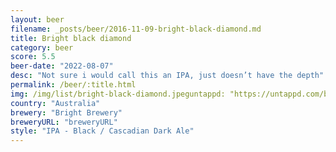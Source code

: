 ```yaml
---
layout: beer
filename: _posts/beer/2016-11-09-bright-black-diamond.md
title: Bright black diamond
category: beer
score: 5.5
beer-date: "2022-08-07"
desc: "Not sure i would call this an IPA, just doesn’t have the depth"
permalink: /beer/:title.html
img: /img/list/bright-black-diamond.jpeguntappd: "https://untappd.com/b/bright-brewery-black-diamond/1557584"
country: "Australia"
brewery: "Bright Brewery"
breweryURL: "breweryURL"
style: "IPA - Black / Cascadian Dark Ale"
---
```

